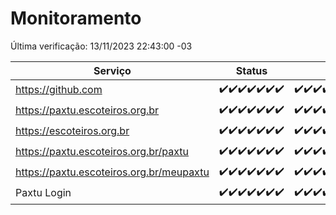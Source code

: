 # Monitoramento

Última verificação: 13/11/2023 22:43:00 -03

|Serviço|Status|Últimas 24h|
|---|---|---|
|https://github.com|<span title="2023-11-07: OK=24">✔️</span><span title="2023-11-08: OK=24">✔️</span><span title="2023-11-09: OK=24">✔️</span><span title="2023-11-10: OK=24">✔️</span><span title="2023-11-11: OK=24">✔️</span><span title="2023-11-12: OK=24">✔️</span><span title="2023-11-13: OK=1">✔️</span>|<span title="12/11/2023 22:44:00 -03 : 200">✔️</span><span title="12/11/2023 23:19:00 -03 : 200">✔️</span><span title="13/11/2023 00:06:00 -03 : 200">✔️</span><span title="13/11/2023 01:07:00 -03 : 200">✔️</span><span title="13/11/2023 02:06:00 -03 : 200">✔️</span><span title="13/11/2023 03:08:00 -03 : 200">✔️</span><span title="13/11/2023 04:06:00 -03 : 200">✔️</span><span title="13/11/2023 05:08:00 -03 : 200">✔️</span><span title="13/11/2023 06:06:00 -03 : 200">✔️</span><span title="13/11/2023 07:07:00 -03 : 200">✔️</span><span title="13/11/2023 08:04:00 -03 : 200">✔️</span><span title="13/11/2023 09:11:00 -03 : 200">✔️</span><span title="13/11/2023 10:09:00 -03 : 200">✔️</span><span title="13/11/2023 11:06:00 -03 : 200">✔️</span><span title="13/11/2023 12:06:00 -03 : 200">✔️</span><span title="13/11/2023 13:07:00 -03 : 200">✔️</span><span title="13/11/2023 14:04:00 -03 : 200">✔️</span><span title="13/11/2023 15:08:00 -03 : 200">✔️</span><span title="13/11/2023 16:03:00 -03 : 200">✔️</span><span title="13/11/2023 17:04:00 -03 : 200">✔️</span><span title="13/11/2023 18:04:00 -03 : 200">✔️</span><span title="13/11/2023 19:04:00 -03 : 200">✔️</span><span title="13/11/2023 20:06:00 -03 : 200">✔️</span><span title="13/11/2023 21:29:00 -03 : 200">✔️</span><span title="13/11/2023 22:43:00 -03 : 200">✔️</span>|
|https://paxtu.escoteiros.org.br|<span title="2023-11-07: OK=24">✔️</span><span title="2023-11-08: OK=24">✔️</span><span title="2023-11-09: OK=24">✔️</span><span title="2023-11-10: OK=24">✔️</span><span title="2023-11-11: OK=24">✔️</span><span title="2023-11-12: OK=24">✔️</span><span title="2023-11-13: OK=1">✔️</span>|<span title="12/11/2023 22:44:00 -03 : 200">✔️</span><span title="12/11/2023 23:19:00 -03 : 200">✔️</span><span title="13/11/2023 00:06:00 -03 : 200">✔️</span><span title="13/11/2023 01:07:00 -03 : 200">✔️</span><span title="13/11/2023 02:06:00 -03 : 200">✔️</span><span title="13/11/2023 03:08:00 -03 : 200">✔️</span><span title="13/11/2023 04:06:00 -03 : 200">✔️</span><span title="13/11/2023 05:08:00 -03 : 200">✔️</span><span title="13/11/2023 06:06:00 -03 : 200">✔️</span><span title="13/11/2023 07:07:00 -03 : 200">✔️</span><span title="13/11/2023 08:04:00 -03 : 200">✔️</span><span title="13/11/2023 09:11:00 -03 : 200">✔️</span><span title="13/11/2023 10:09:00 -03 : 200">✔️</span><span title="13/11/2023 11:06:00 -03 : 200">✔️</span><span title="13/11/2023 12:06:00 -03 : 200">✔️</span><span title="13/11/2023 13:07:00 -03 : 200">✔️</span><span title="13/11/2023 14:04:00 -03 : 200">✔️</span><span title="13/11/2023 15:08:00 -03 : 200">✔️</span><span title="13/11/2023 16:03:00 -03 : 200">✔️</span><span title="13/11/2023 17:04:00 -03 : 200">✔️</span><span title="13/11/2023 18:04:00 -03 : 200">✔️</span><span title="13/11/2023 19:04:00 -03 : 200">✔️</span><span title="13/11/2023 20:06:00 -03 : 200">✔️</span><span title="13/11/2023 21:29:00 -03 : 200">✔️</span><span title="13/11/2023 22:43:00 -03 : 200">✔️</span>|
|https://escoteiros.org.br|<span title="2023-11-07: OK=24">✔️</span><span title="2023-11-08: OK=24">✔️</span><span title="2023-11-09: OK=24">✔️</span><span title="2023-11-10: OK=24">✔️</span><span title="2023-11-11: OK=24">✔️</span><span title="2023-11-12: OK=24">✔️</span><span title="2023-11-13: OK=1">✔️</span>|<span title="12/11/2023 22:44:00 -03 : 200">✔️</span><span title="12/11/2023 23:19:00 -03 : 200">✔️</span><span title="13/11/2023 00:06:00 -03 : 200">✔️</span><span title="13/11/2023 01:07:00 -03 : 200">✔️</span><span title="13/11/2023 02:06:00 -03 : 200">✔️</span><span title="13/11/2023 03:08:00 -03 : 200">✔️</span><span title="13/11/2023 04:06:00 -03 : 200">✔️</span><span title="13/11/2023 05:08:00 -03 : 200">✔️</span><span title="13/11/2023 06:06:00 -03 : 200">✔️</span><span title="13/11/2023 07:07:00 -03 : 200">✔️</span><span title="13/11/2023 08:04:00 -03 : 200">✔️</span><span title="13/11/2023 09:11:00 -03 : 200">✔️</span><span title="13/11/2023 10:09:00 -03 : 200">✔️</span><span title="13/11/2023 11:06:00 -03 : 200">✔️</span><span title="13/11/2023 12:06:00 -03 : 200">✔️</span><span title="13/11/2023 13:07:00 -03 : 200">✔️</span><span title="13/11/2023 14:04:00 -03 : 200">✔️</span><span title="13/11/2023 15:08:00 -03 : 200">✔️</span><span title="13/11/2023 16:03:00 -03 : 200">✔️</span><span title="13/11/2023 17:04:00 -03 : 200">✔️</span><span title="13/11/2023 18:04:00 -03 : 200">✔️</span><span title="13/11/2023 19:04:00 -03 : 200">✔️</span><span title="13/11/2023 20:06:00 -03 : 200">✔️</span><span title="13/11/2023 21:29:00 -03 : 200">✔️</span><span title="13/11/2023 22:43:00 -03 : 200">✔️</span>|
|https://paxtu.escoteiros.org.br/paxtu|<span title="2023-11-07: OK=24">✔️</span><span title="2023-11-08: OK=24">✔️</span><span title="2023-11-09: OK=24">✔️</span><span title="2023-11-10: OK=24">✔️</span><span title="2023-11-11: OK=24">✔️</span><span title="2023-11-12: OK=24">✔️</span><span title="2023-11-13: OK=1">✔️</span>|<span title="12/11/2023 22:44:00 -03 : 200">✔️</span><span title="12/11/2023 23:19:00 -03 : 200">✔️</span><span title="13/11/2023 00:06:00 -03 : 200">✔️</span><span title="13/11/2023 01:07:00 -03 : 200">✔️</span><span title="13/11/2023 02:06:00 -03 : 200">✔️</span><span title="13/11/2023 03:08:00 -03 : 200">✔️</span><span title="13/11/2023 04:06:00 -03 : 200">✔️</span><span title="13/11/2023 05:08:00 -03 : 200">✔️</span><span title="13/11/2023 06:07:00 -03 : 200">✔️</span><span title="13/11/2023 07:07:00 -03 : 200">✔️</span><span title="13/11/2023 08:04:00 -03 : 200">✔️</span><span title="13/11/2023 09:11:00 -03 : 200">✔️</span><span title="13/11/2023 10:09:00 -03 : 200">✔️</span><span title="13/11/2023 11:06:00 -03 : 200">✔️</span><span title="13/11/2023 12:06:00 -03 : 200">✔️</span><span title="13/11/2023 13:07:00 -03 : 200">✔️</span><span title="13/11/2023 14:05:00 -03 : 200">✔️</span><span title="13/11/2023 15:08:00 -03 : 200">✔️</span><span title="13/11/2023 16:03:00 -03 : 200">✔️</span><span title="13/11/2023 17:04:00 -03 : 200">✔️</span><span title="13/11/2023 18:04:00 -03 : 200">✔️</span><span title="13/11/2023 19:04:00 -03 : 200">✔️</span><span title="13/11/2023 20:06:00 -03 : 200">✔️</span><span title="13/11/2023 21:29:00 -03 : 200">✔️</span><span title="13/11/2023 22:43:00 -03 : 200">✔️</span>|
|https://paxtu.escoteiros.org.br/meupaxtu|<span title="2023-11-07: OK=24">✔️</span><span title="2023-11-08: OK=24">✔️</span><span title="2023-11-09: OK=24">✔️</span><span title="2023-11-10: OK=24">✔️</span><span title="2023-11-11: OK=24">✔️</span><span title="2023-11-12: OK=24">✔️</span><span title="2023-11-13: OK=1">✔️</span>|<span title="12/11/2023 22:44:00 -03 : 200">✔️</span><span title="12/11/2023 23:19:00 -03 : 200">✔️</span><span title="13/11/2023 00:06:00 -03 : 200">✔️</span><span title="13/11/2023 01:07:00 -03 : 200">✔️</span><span title="13/11/2023 02:06:00 -03 : 200">✔️</span><span title="13/11/2023 03:08:00 -03 : 200">✔️</span><span title="13/11/2023 04:06:00 -03 : 200">✔️</span><span title="13/11/2023 05:08:00 -03 : 200">✔️</span><span title="13/11/2023 06:07:00 -03 : 200">✔️</span><span title="13/11/2023 07:07:00 -03 : 200">✔️</span><span title="13/11/2023 08:04:00 -03 : 200">✔️</span><span title="13/11/2023 09:11:00 -03 : 200">✔️</span><span title="13/11/2023 10:09:00 -03 : 200">✔️</span><span title="13/11/2023 11:06:00 -03 : 200">✔️</span><span title="13/11/2023 12:06:00 -03 : 200">✔️</span><span title="13/11/2023 13:07:00 -03 : 200">✔️</span><span title="13/11/2023 14:05:00 -03 : 200">✔️</span><span title="13/11/2023 15:08:00 -03 : 200">✔️</span><span title="13/11/2023 16:03:00 -03 : 200">✔️</span><span title="13/11/2023 17:04:00 -03 : 200">✔️</span><span title="13/11/2023 18:04:00 -03 : 200">✔️</span><span title="13/11/2023 19:04:00 -03 : 200">✔️</span><span title="13/11/2023 20:06:00 -03 : 200">✔️</span><span title="13/11/2023 21:29:00 -03 : 200">✔️</span><span title="13/11/2023 22:43:00 -03 : 200">✔️</span>|
|Paxtu Login|<span title="2023-11-07: OK=24">✔️</span><span title="2023-11-08: OK=24">✔️</span><span title="2023-11-09: OK=24">✔️</span><span title="2023-11-10: OK=24">✔️</span><span title="2023-11-11: OK=24">✔️</span><span title="2023-11-12: OK=24">✔️</span><span title="2023-11-13: OK=1">✔️</span>|<span title="12/11/2023 22:44:00 -03 : 200">✔️</span><span title="12/11/2023 23:19:00 -03 : 200">✔️</span><span title="13/11/2023 00:06:00 -03 : 200">✔️</span><span title="13/11/2023 01:07:00 -03 : 200">✔️</span><span title="13/11/2023 02:06:00 -03 : 200">✔️</span><span title="13/11/2023 03:08:00 -03 : 200">✔️</span><span title="13/11/2023 04:06:00 -03 : 200">✔️</span><span title="13/11/2023 05:08:00 -03 : 200">✔️</span><span title="13/11/2023 06:07:00 -03 : 200">✔️</span><span title="13/11/2023 07:07:00 -03 : 200">✔️</span><span title="13/11/2023 08:04:00 -03 : 200">✔️</span><span title="13/11/2023 09:11:00 -03 : 200">✔️</span><span title="13/11/2023 10:09:00 -03 : 200">✔️</span><span title="13/11/2023 11:06:00 -03 : 200">✔️</span><span title="13/11/2023 12:06:00 -03 : 200">✔️</span><span title="13/11/2023 13:07:00 -03 : 200">✔️</span><span title="13/11/2023 14:05:00 -03 : 200">✔️</span><span title="13/11/2023 15:08:00 -03 : 200">✔️</span><span title="13/11/2023 16:03:00 -03 : 200">✔️</span><span title="13/11/2023 17:04:00 -03 : 200">✔️</span><span title="13/11/2023 18:04:00 -03 : 200">✔️</span><span title="13/11/2023 19:04:00 -03 : 200">✔️</span><span title="13/11/2023 20:06:00 -03 : 200">✔️</span><span title="13/11/2023 21:29:00 -03 : 200">✔️</span><span title="13/11/2023 22:43:00 -03 : 200">✔️</span>|
